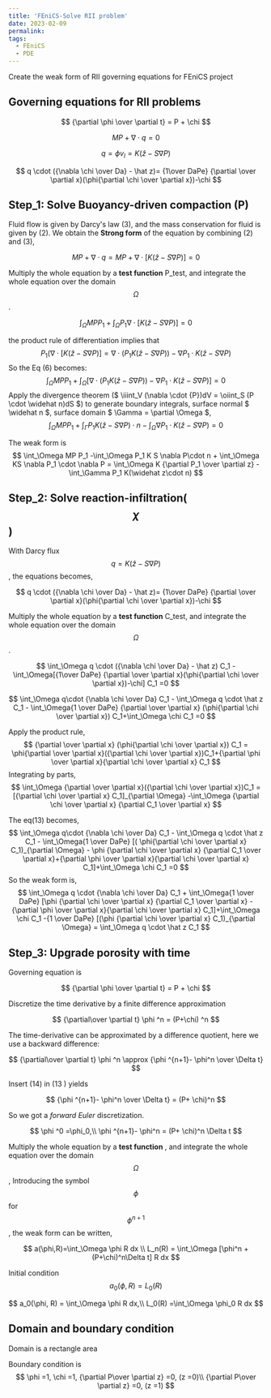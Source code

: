 ```yaml
---
title: 'FEniCS-Solve RII problem'
date: 2023-02-09
permalink:
tags:
  - FEniCS
  - PDE
---
```




Create the weak form of RII governing equations for FEniCS project

## Governing equations for RII problems

$$
{\partial \phi \over \partial t} = P + \chi
$$

$$
MP+\nabla \cdot q =0
$$

$$
q=\phi v_l=K(\widehat z-S \nabla P)
$$

$$
q \cdot ({\nabla \chi \over Da} - \hat z)= {1\over DaPe} {\partial \over \partial x}(\phi{\partial \chi \over \partial x})-\chi
$$



## Step_1: Solve Buoyancy-driven compaction (P)

Fluid flow is given by Darcy's law (3), and the mass conservation for fluid is given by (2). We obtain the **Strong form** of the equation by combining (2) and (3),

$$
MP+\nabla \cdot q = MP+\nabla \cdot [K(\widehat z-S \nabla P)]=0
$$

Multiply the whole equation by a **test function** P_test, and integrate the whole equation over the domain $$\Omega$$. 

$$
\int_\Omega MP P_1+\int_\Omega P_1 {\nabla \cdot [K(\widehat z-S\nabla P)]}=0
$$

the product rule of differentiation implies that
$$
P_1 (\nabla \cdot [K(\widehat z - S\nabla P)] = \nabla \cdot(P_1 K(\widehat z - S\nabla P)) - \nabla P_1 \cdot  K(\widehat z - S\nabla P)
$$
So the Eq (6) becomes:
$$
\int_\Omega MP P_1 + \int_\Omega [\nabla \cdot(P_1 K(\widehat z - S\nabla P)) - \nabla P_1 \cdot  K(\widehat z - S\nabla P) ]=0
$$
Apply the divergence theorem ($ \iiint_V (\nabla \cdot {P})dV = \oiint_S (P \cdot \widehat n)dS $) to generate boundary integrals, surface normal $ \widehat n $, surface domain $ \Gamma = \partial \Omega $, 
$$
\int_\Omega MP P_1 + \int_\Gamma P_1 K(\widehat z-S\nabla P) \cdot n - \int_\Omega \nabla P_1 \cdot K(\widehat z -S\nabla P) =0
$$

The weak form is 
$$
\int_\Omega MP P_1 -\int_\Omega P_1 K S \nabla P\cdot n + \int_\Omega KS \nabla P_1 \cdot \nabla P = \int_\Omega K {\partial P_1 \over \partial z} -\int_\Gamma P_1 K(\widehat z\cdot n)
$$

## Step_2: Solve reaction-infiltration($$\chi$$)

With Darcy flux $$q = K(\widehat z-S \nabla P)$$, the equations becomes,

$$
q \cdot ({\nabla \chi \over Da} - \hat z)= {1\over DaPe} {\partial \over \partial x}(\phi{\partial \chi \over \partial x})-\chi
$$

Multiply the whole equation by a **test function** C_test, and integrate the whole equation over the domain $$\Omega$$. 

$$
\int_\Omega q \cdot ({\nabla \chi \over Da} - \hat z) C_1 - \int_\Omega[{1\over DaPe} {\partial \over \partial x}(\phi{\partial \chi \over \partial x})-\chi] C_1 =0
$$

$$
\int_\Omega q\cdot {\nabla \chi \over Da} C_1 - \int_\Omega q \cdot \hat z C_1 - \int_\Omega{1 \over DaPe} {\partial \over \partial x} (\phi{\partial \chi \over \partial x}) C_1+\int_\Omega \chi C_1 =0
$$

Apply the product rule,
$$
{\partial \over \partial x} (\phi{\partial \chi \over \partial x}) C_1 = \phi{\partial \over \partial x}({\partial \chi \over \partial x})C_1+{\partial \phi \over \partial x}{\partial \chi \over \partial x} C_1
$$
Integrating by parts,
$$
\int_\Omega {\partial \over \partial x}({\partial \chi \over \partial x})C_1 = [{\partial \chi \over \partial x} C_1]_{\partial \Omega} -\int_\Omega {\partial \chi \over \partial x} {\partial C_1 \over \partial x}
$$

The eq(13) becomes,
$$
\int_\Omega q\cdot {\nabla \chi \over Da} C_1 - \int_\Omega q \cdot \hat z C_1 - \int_\Omega{1 \over DaPe} [( \phi{\partial \chi \over \partial x} C_1)_{\partial \Omega} - \phi {\partial \chi \over \partial x} {\partial C_1 \over \partial x}+{\partial \phi \over \partial x}{\partial \chi \over \partial x} C_1]+\int_\Omega \chi C_1 =0
$$
So the weak form is, 
$$
\int_\Omega q \cdot {\nabla \chi \over Da} C_1 + \int_\Omega{1 \over DaPe} [\phi {\partial \chi \over \partial x} {\partial C_1 \over \partial x} -{\partial \phi \over \partial x}{\partial \chi \over \partial x} C_1]+\int_\Omega \chi C_1 -{1 \over DaPe} [(\phi {\partial \chi \over \partial x} C_1)_{\partial \Omega}  = \int_\Omega q \cdot \hat z C_1
$$

## Step_3: Upgrade porosity with time

Governing equation is 

$$
{\partial \phi \over \partial t} = P + \chi
$$

Discretize the time derivative by a finite difference approximation

$$
{\partial\over \partial t} \phi ^n = (P+\chi) ^n
$$

The time-derivative can be approximated by a difference quotient, here we use a backward difference:

$$
{\partial\over \partial t} \phi ^n \approx  {\phi ^{n+1}- \phi^n \over \Delta t}
$$

Insert (14) in (13 ) yields

$$
{\phi ^{n+1}- \phi^n \over \Delta t} =  (P+ \chi)^n
$$

So we got a *forward Euler* discretization.

$$
\phi ^0 =\phi_0,\\
\phi ^{n+1}- \phi^n =  (P+ \chi)^n \Delta t
$$

Multiply the whole equation by a **test function** , and integrate the whole equation over the domain $$\Omega$$, Introducing the symbol $$\phi$$ for $$\phi^{n+1}$$, the weak form can be written,

$$
a(\phi,R)=\int_\Omega \phi R dx \\
L_n(R) = \int_\Omega [\phi^n +(P+\chi)^n\Delta t] R dx
$$

Initial condition $$a_0(\phi, R) = L_0(R)$$

$$
a_0(\phi, R) = \int_\Omega \phi R dx,\\
L_0(R) =\int_\Omega \phi_0 R dx
$$

## Domain and boundary condition

Domain is a rectangle area

Boundary condition is 
$$
\phi =1, \chi =1, {\partial P\over \partial z} =0,  (z =0)\\
{\partial P\over \partial z} =0,  (z =1)
$$





<script type="text/javascript" src="https://cdn.mathjax.org/mathjax/latest/MathJax.js?config=default"></script>